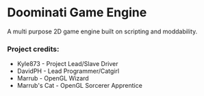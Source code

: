 Doominati Game Engine
=====================

A multi purpose 2D game engine built on scripting and moddability.


### Project credits:

* Kyle873 - Project Lead/Slave Driver
* DavidPH - Lead Programmer/Catgirl
* Marrub - OpenGL Wizard
* Marrub's Cat - OpenGL Sorcerer Apprentice
